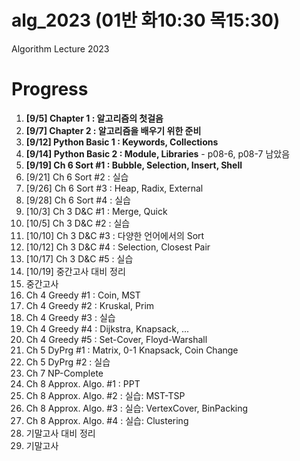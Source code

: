 # alg_2023 (01반 화10:30 목15:30)
Algorithm Lecture 2023

# Progress
1. **[9/5] Chapter 1 : 알고리즘의 첫걸음**
2. **[9/7] Chapter 2 : 알고리즘을 배우기 위한 준비**
3. **[9/12] Python Basic 1 : Keywords, Collections**
4. **[9/14] Python Basic 2 : Module, Libraries** - p08-6, p08-7 남았음
5. **[9/19] Ch 6 Sort #1 : Bubble, Selection, Insert, Shell**
6. [9/21] Ch 6 Sort #2 : 실습
7. [9/26] Ch 6 Sort #3 : Heap, Radix, External
8. [9/28] Ch 6 Sort #4 : 실습
9. [10/3] Ch 3 D&C #1 : Merge, Quick
10. [10/5] Ch 3 D&C #2 : 실습
11. [10/10] Ch 3 D&C #3 : 다양한 언어에서의 Sort
12. [10/12] Ch 3 D&C #4 : Selection, Closest Pair
13. [10/17] Ch 3 D&C #5 : 실습
14. [10/19] 중간고사 대비 정리
15. 중간고사
16. Ch 4 Greedy #1 : Coin, MST
17. Ch 4 Greedy #2 : Kruskal, Prim
18. Ch 4 Greedy #3 : 실습
19. Ch 4 Greedy #4 : Dijkstra, Knapsack, ...
20. Ch 4 Greedy #5 : Set-Cover, Floyd-Warshall
21. Ch 5 DyPrg #1 : Matrix, 0-1 Knapsack, Coin Change
22. Ch 5 DyPrg #2 : 실습
23. Ch 7 NP-Complete
24. Ch 8 Approx. Algo. #1 : PPT
25. Ch 8 Approx. Algo. #2 : 실습: MST-TSP
26. Ch 8 Approx. Algo. #3 : 실습: VertexCover, BinPacking
27. Ch 8 Approx. Algo. #4 : 실습: Clustering
28. 기말고사 대비 정리
29. 기말고사
